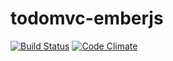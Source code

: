 todomvc-emberjs
===============

[![Build Status](http://img.shields.io/codeship/e41992e0-4381-0132-3a5c-1ac4d4a5e6d5.svg?style=flat-square)](https://codeship.io/projects/44712)
[![Code Climate](http://img.shields.io/codeclimate/github/amercier/todomvc-emberjs.svg?style=flat-square)](https://codeclimate.com/github/amercier/todomvc-emberjs)
